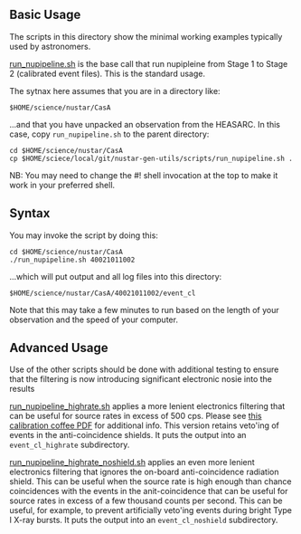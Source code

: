 Basic Usage
-----------

The scripts in this directory show the minimal working examples typically
used by astronomers.

[run_nupipeline.sh](run_nupipeline.sh) is the base call that run nupipleine from Stage 1 to
Stage 2 (calibrated event files). This is the standard usage.

The sytnax here assumes that you are in a directory like:

```
$HOME/science/nustar/CasA
```

...and that you have unpacked an observation from the HEASARC. In this case, copy
`run_nupipeline.sh` to the parent directory:

```
cd $HOME/science/nustar/CasA
cp $HOME/sciece/local/git/nustar-gen-utils/scripts/run_nupipeline.sh .
```



NB: You may need to change the #! shell invocation at the top to make it work in your preferred
shell.

Syntax
-------

You may invoke the script by doing this:

```
cd $HOME/science/nustar/CasA
./run_nupipeline.sh 40021011002
```

...which will put output and all log files into this directory:

```
$HOME/science/nustar/CasA/40021011002/event_cl
```

Note that this may take a few minutes to run based on the length of your observation
and the speed of your computer.

Advanced Usage
---------------

Use of the other scripts should be done with additional testing to ensure 
that the filtering is now introducing significant electronic nosie into
the results


[run_nupipeline_highrate.sh](run_nupipeline_highrate.sh) applies a more lenient
electronics filtering that can be useful for source rates in excess of 500 cps.
Please see
[this calibration coffee PDF](https://github.com/NuSTAR/calibration_coffee/blob/main/pdf/NuSTAR_CalCoffee_20241002.pdf)
for additional info. This version retains veto'ing of events in the anti-coincidence
shields. It puts the output into an `event_cl_highrate` subdirectory.


[run_nupipeline_highrate_noshield.sh](run_nupipeline_highrate_noshield.sh) applies an even more lenient
electronics filtering that ignores the on-board anti-coincidence radiation
shield. This can be useful when the source rate is high enough than
chance coincidences with the events in the anit-coincidence that can be
useful for source rates in excess of a few thousand counts per second. This
can be useful, for example, to prevent artificially veto'ing events during
bright Type I X-ray bursts. It puts the output into an `event_cl_noshield` subdirectory.

